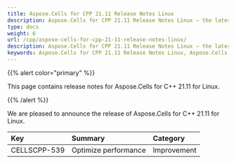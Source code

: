 ```yaml
---
title: Aspose.Cells for CPP 21.11 Release Notes Linux
description: Aspose.Cells for CPP 21.11 Release Notes Linux – the latest updates and fixes.
type: docs
weight: 6
url: /cpp/aspose-cells-for-cpp-21-11-release-notes-linux/
description: Aspose.Cells for CPP 21.11 Release Notes Linux – the latest enhancements, new features, and fixes.
keywords: Aspose.Cells for CPP 21.11 Release Notes Linux, Aspose.Cells for CPP 21.11 Linux updates and fixes
---
```


{{% alert color="primary" %}} 

This page contains release notes for Aspose.Cells for C++ 21.11 for Linux.

{{% /alert %}} 

We are pleased to announce the release of Aspose.Cells for C++ 21.11 for Linux.

|**Key**|**Summary**|**Category**|
| :- | :- | :- |
|CELLSCPP-539|Optimize performance |Improvement|
